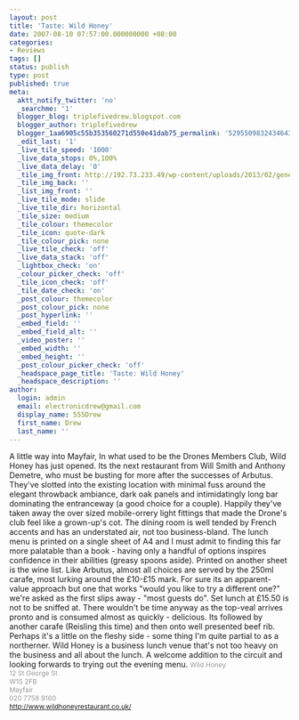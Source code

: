 ```yaml
---
layout: post
title: 'Taste: Wild Honey'
date: 2007-08-10 07:57:00.000000000 +08:00
categories:
- Reviews
tags: []
status: publish
type: post
published: true
meta:
  aktt_notify_twitter: 'no'
  _searchme: '1'
  blogger_blog: triplefivedrew.blogspot.com
  blogger_author: triplefivedrew
  blogger_1aa6905c55b353560271d550e41dab75_permalink: '5295509832434643371'
  _edit_last: '1'
  _live_tile_speed: '1000'
  _live_data_stops: 0%,100%
  _live_data_delay: '0'
  _tile_img_front: http://192.73.233.49/wp-content/uploads/2013/02/generic-restaurant-shot-tile.jpg
  _tile_img_back: ''
  _list_img_front: ''
  _live_tile_mode: slide
  _live_tile_dir: horizontal
  _tile_size: medium
  _tile_colour: themecolor
  _tile_icon: quote-dark
  _tile_colour_pick: none
  _live_tile_check: 'off'
  _live_data_stack: 'off'
  _lightbox_check: 'on'
  _colour_picker_check: 'off'
  _tile_icon_check: 'off'
  _tile_date_check: 'on'
  _post_colour: themecolor
  _post_colour_pick: none
  _post_hyperlink: ''
  _embed_field: ''
  _embed_field_alt: ''
  _video_poster: ''
  _embed_width: ''
  _embed_height: ''
  _post_colour_picker_check: 'off'
  _headspace_page_title: 'Taste: Wild Honey'
  _headspace_description: ''
author:
  login: admin
  email: electronicdrew@gmail.com
  display_name: 555Drew
  first_name: Drew
  last_name: ''
---
```

A little way into Mayfair, In what used to be the Drones Members Club, Wild Honey has just opened. Its the next restaurant from Will Smith and Anthony Demetre, who must be busting for more after the successes of Arbutus. They've slotted into the existing location with minimal fuss around the elegant throwback ambiance, dark oak panels and intimidatingly long bar dominating the entranceway (a good choice for a couple). Happily they've taken away the over sized mobile-orrery light fittings that made the Drone's club feel like a grown-up's cot. The dining room is well tended by French accents and has an understated air, not too business-bland.
The lunch menu is printed on a single sheet of A4 and I must admit to finding this far more palatable than a book - having only a handful of options inspires confidence in their abilities (greasy spoons aside). Printed on another sheet is the wine list. Like Arbutus, almost all choices are served by the 250ml carafe, most lurking around the £10-£15 mark. For sure its an apparent-value approach but one that works "would you like to try a different one?" we're asked as the first slips away - "most guests do".
Set lunch at £15.50 is not to be sniffed at. There wouldn't be time anyway as the top-veal arrives pronto and is consumed almost as quickly - delicious. Its followed by another carafe (Reisling this time) and then onto well presented beef rib. Perhaps it's a little on the fleshy side - some thing I'm quite partial to as a northerner.
Wild Honey is a business lunch venue that's not too heavy on the business and all about the lunch. A welcome addition to the circuit and looking forwards to trying out the evening menu.
<span style="color:rgb(153,153,153);font-size:85%;">Wild Honey<br />12 St George St<br />W1S 2FB<br />Mayfair<br />020 7758 9160<br /><a href="http://www.wildhoneyrestaurant.co.uk/">http://www.wildhoneyrestaurant.co.uk/</a><br /></span>
